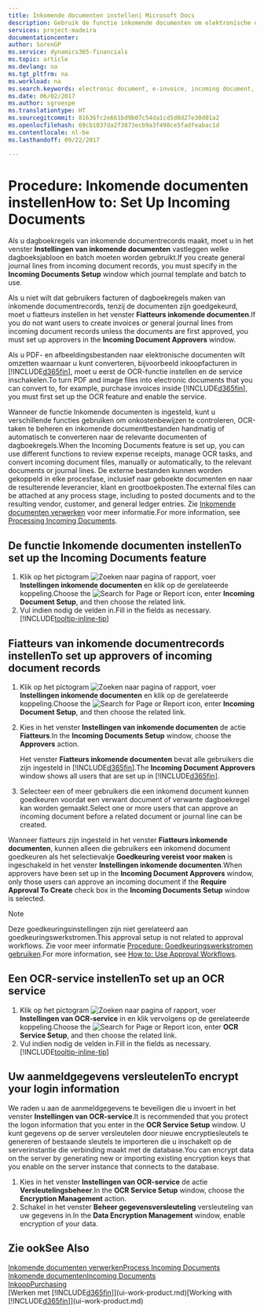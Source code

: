 ```yaml
---
title: Inkomende documenten instellen| Microsoft Docs
description: Gebruik de functie inkomende documenten om elektronische documenten te maken, OCR-taken te beheren, facturen te importeren en afbeeldingsbestanden te converteren.
services: project-madeira
documentationcenter: 
author: SorenGP
ms.service: dynamics365-financials
ms.topic: article
ms.devlang: na
ms.tgt_pltfrm: na
ms.workload: na
ms.search.keywords: electronic document, e-invoice, incoming document, OCR, ecommerce, document exchange, import invoice
ms.date: 06/02/2017
ms.author: sgroespe
ms.translationtype: HT
ms.sourcegitcommit: 81636fc2e661bd9b07c54da1cd5d0d27e30d01a2
ms.openlocfilehash: 69cb1037da2f3873ecb9a3f498ce5fadfeabac1d
ms.contentlocale: nl-be
ms.lasthandoff: 09/22/2017

---
```

# <a name="how-to-set-up-incoming-documents"></a><span data-ttu-id="f633b-103">Procedure: Inkomende documenten instellen</span><span class="sxs-lookup"><span data-stu-id="f633b-103">How to: Set Up Incoming Documents</span></span>
<span data-ttu-id="f633b-104">Als u dagboekregels van inkomende documentrecords maakt, moet u in het venster **Instellingen van inkomende documenten** vastleggen welke dagboeksjabloon en batch moeten worden gebruikt.</span><span class="sxs-lookup"><span data-stu-id="f633b-104">If you create general journal lines from incoming document records, you must specify in the **Incoming Documents Setup** window which journal template and batch to use.</span></span>

<span data-ttu-id="f633b-105">Als u niet wilt dat gebruikers facturen of dagboekregels maken van inkomende documentrecords, tenzij de documenten zijn goedgekeurd, moet u fiatteurs instellen in het venster **Fiatteurs inkomende documenten**.</span><span class="sxs-lookup"><span data-stu-id="f633b-105">If you do not want users to create invoices or general journal lines from incoming document records unless the documents are first approved, you must set up approvers in the **Incoming Document Approvers** window.</span></span>

<span data-ttu-id="f633b-106">Als u PDF- en afbeeldingsbestanden naar elektronische documenten wilt omzetten waarnaar u kunt converteren, bijvoorbeeld inkoopfacturen in [!INCLUDE[d365fin](includes/d365fin_md.md)], moet u eerst de OCR-functie instellen en de service inschakelen.</span><span class="sxs-lookup"><span data-stu-id="f633b-106">To turn PDF and image files into electronic documents that you can convert to, for example, purchase invoices inside [!INCLUDE[d365fin](includes/d365fin_md.md)], you must first set up the OCR feature and enable the service.</span></span>

<span data-ttu-id="f633b-107">Wanneer de functie Inkomende documenten is ingesteld, kunt u verschillende functies gebruiken om onkostenbewijzen te controleren, OCR-taken te beheren en inkomende documentbestanden handmatig of automatisch te converteren naar de relevante documenten of dagboekregels.</span><span class="sxs-lookup"><span data-stu-id="f633b-107">When the Incoming Documents feature is set up, you can use different functions to review expense receipts, manage OCR tasks, and convert incoming document files, manually or automatically, to the relevant documents or journal lines.</span></span> <span data-ttu-id="f633b-108">De externe bestanden kunnen worden gekoppeld in elke procesfase, inclusief naar geboekte documenten en naar de resulterende leverancier, klant en grootboekposten.</span><span class="sxs-lookup"><span data-stu-id="f633b-108">The external files can be attached at any process stage, including to posted documents and to the resulting vendor, customer, and general ledger entries.</span></span> <span data-ttu-id="f633b-109">Zie [Inkomende documenten verwerken](across-process-income-documents.md) voor meer informatie.</span><span class="sxs-lookup"><span data-stu-id="f633b-109">For more information, see [Processing Incoming Documents](across-process-income-documents.md).</span></span>

## <a name="to-set-up-the-incoming-documents-feature"></a><span data-ttu-id="f633b-110">De functie Inkomende documenten instellen</span><span class="sxs-lookup"><span data-stu-id="f633b-110">To set up the Incoming Documents feature</span></span>
1. <span data-ttu-id="f633b-111">Klik op het pictogram ![Zoeken naar pagina of rapport](media/ui-search/search_small.png "pictogram Zoeken naar pagina of rapport"), voer **Instellingen inkomende documenten** en klik op de gerelateerde koppeling.</span><span class="sxs-lookup"><span data-stu-id="f633b-111">Choose the ![Search for Page or Report](media/ui-search/search_small.png "Search for Page or Report icon") icon, enter **Incoming Document Setup**, and then choose the related link.</span></span>
2. <span data-ttu-id="f633b-112">Vul indien nodig de velden in.</span><span class="sxs-lookup"><span data-stu-id="f633b-112">Fill in the fields as necessary.</span></span> [!INCLUDE[tooltip-inline-tip](includes/tooltip-inline-tip_md.md)]

## <a name="to-set-up-approvers-of-incoming-document-records"></a><span data-ttu-id="f633b-113">Fiatteurs van inkomende documentrecords instellen</span><span class="sxs-lookup"><span data-stu-id="f633b-113">To set up approvers of incoming document records</span></span>
1. <span data-ttu-id="f633b-114">Klik op het pictogram ![Zoeken naar pagina of rapport](media/ui-search/search_small.png "pictogram Zoeken naar pagina of rapport"), voer **Instellingen inkomende documenten** en klik op de gerelateerde koppeling.</span><span class="sxs-lookup"><span data-stu-id="f633b-114">Choose the ![Search for Page or Report](media/ui-search/search_small.png "Search for Page or Report icon") icon, enter **Incoming Document Setup**, and then choose the related link.</span></span>  
2. <span data-ttu-id="f633b-115">Kies in het venster **Instellingen van inkomende documenten** de actie **Fiatteurs**.</span><span class="sxs-lookup"><span data-stu-id="f633b-115">In the **Incoming Documents Setup** window, choose the **Approvers** action.</span></span>

    <span data-ttu-id="f633b-116">Het venster **Fiatteurs inkomende documenten** bevat alle gebruikers die zijn ingesteld in [!INCLUDE[d365fin](includes/d365fin_md.md)].</span><span class="sxs-lookup"><span data-stu-id="f633b-116">The **Incoming Document Approvers** window shows all users that are set up in [!INCLUDE[d365fin](includes/d365fin_md.md)].</span></span>  
3. <span data-ttu-id="f633b-117">Selecteer een of meer gebruikers die een inkomend document kunnen goedkeuren voordat een verwant document of verwante dagboekregel kan worden gemaakt.</span><span class="sxs-lookup"><span data-stu-id="f633b-117">Select one or more users that can approve an incoming document before a related document or journal line can be created.</span></span>

<span data-ttu-id="f633b-118">Wanneer fiatteurs zijn ingesteld in het venster **Fiatteurs inkomende documenten**, kunnen alleen die gebruikers een inkomend document goedkeuren als het selectievakje **Goedkeuring vereist voor maken** is ingeschakeld in het venster **Instellingen inkomende documenten**.</span><span class="sxs-lookup"><span data-stu-id="f633b-118">When approvers have been set up in the **Incoming Document Approvers** window, only those users can approve an incoming document if the **Require Approval To Create** check box in the **Incoming Documents Setup** window is selected.</span></span>

> [!NOTE]  
>   <span data-ttu-id="f633b-119">Deze goedkeuringsinstellingen zijn niet gerelateerd aan goedkeuringswerkstromen.</span><span class="sxs-lookup"><span data-stu-id="f633b-119">This approval setup is not related to approval workflows.</span></span> <span data-ttu-id="f633b-120">Zie voor meer informatie [Procedure: Goedkeuringswerkstromen gebruiken](across-how-use-approval-workflows.md).</span><span class="sxs-lookup"><span data-stu-id="f633b-120">For more information, see [How to: Use Approval Workflows](across-how-use-approval-workflows.md).</span></span>

## <a name="to-set-up-an-ocr-service"></a><span data-ttu-id="f633b-121">Een OCR-service instellen</span><span class="sxs-lookup"><span data-stu-id="f633b-121">To set up an OCR service</span></span>
1. <span data-ttu-id="f633b-122">Klik op het pictogram ![Zoeken naar pagina of rapport](media/ui-search/search_small.png "pictogram Zoeken naar pagina of rapport"), voer **Instellingen van OCR-service** in en klik vervolgens op de gerelateerde koppeling.</span><span class="sxs-lookup"><span data-stu-id="f633b-122">Choose the ![Search for Page or Report](media/ui-search/search_small.png "Search for Page or Report icon") icon, enter **OCR Service Setup**, and then choose the related link.</span></span>
2. <span data-ttu-id="f633b-123">Vul indien nodig de velden in.</span><span class="sxs-lookup"><span data-stu-id="f633b-123">Fill in the fields as necessary.</span></span> [!INCLUDE[tooltip-inline-tip](includes/tooltip-inline-tip_md.md)]

## <a name="to-encrypt-your-login-information"></a><span data-ttu-id="f633b-124">Uw aanmeldgegevens versleutelen</span><span class="sxs-lookup"><span data-stu-id="f633b-124">To encrypt your login information</span></span>
<span data-ttu-id="f633b-125">We raden u aan de aanmeldgegevens te beveiligen die u invoert in het venster **Instellingen van OCR-service**.</span><span class="sxs-lookup"><span data-stu-id="f633b-125">It is recommended that you protect the logon information that you enter in the **OCR Service Setup** window.</span></span> <span data-ttu-id="f633b-126">U kunt gegevens op de server versleutelen door nieuwe encryptiesleutels te genereren of bestaande sleutels te importeren die u inschakelt op de serverinstantie die verbinding maakt met de database.</span><span class="sxs-lookup"><span data-stu-id="f633b-126">You can encrypt data on the server by generating new or importing existing encryption keys that you enable on the server instance that connects to the database.</span></span>

1. <span data-ttu-id="f633b-127">Kies in het venster **Instellingen van OCR-service** de actie **Versleutelingsbeheer**.</span><span class="sxs-lookup"><span data-stu-id="f633b-127">In the **OCR Service Setup** window, choose the **Encryption Management** action.</span></span>
2. <span data-ttu-id="f633b-128">Schakel in het venster **Beheer gegevensversleuteling** versleuteling van uw gegevens in.</span><span class="sxs-lookup"><span data-stu-id="f633b-128">In the **Data Encryption Management** window, enable encryption of your data.</span></span>

## <a name="see-also"></a><span data-ttu-id="f633b-129">Zie ook</span><span class="sxs-lookup"><span data-stu-id="f633b-129">See Also</span></span>
[<span data-ttu-id="f633b-130">Inkomende documenten verwerken</span><span class="sxs-lookup"><span data-stu-id="f633b-130">Process Incoming Documents</span></span>](across-process-income-documents.md)  
[<span data-ttu-id="f633b-131">Inkomende documenten</span><span class="sxs-lookup"><span data-stu-id="f633b-131">Incoming Documents</span></span>](across-income-documents.md)  
[<span data-ttu-id="f633b-132">Inkoop</span><span class="sxs-lookup"><span data-stu-id="f633b-132">Purchasing</span></span>](purchasing-manage-purchasing.md)  
<span data-ttu-id="f633b-133">[Werken met [!INCLUDE[d365fin](includes/d365fin_md.md)]](ui-work-product.md)</span><span class="sxs-lookup"><span data-stu-id="f633b-133">[Working with [!INCLUDE[d365fin](includes/d365fin_md.md)]](ui-work-product.md)</span></span>

